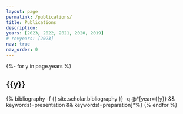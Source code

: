 ```yaml
---
layout: page
permalink: /publications/
title: Publications
description: 
years: [2023, 2022, 2021, 2020, 2019]
# revyears: [2023]
nav: true
nav_order: 0
---
```

<!-- _pages/publications.md -->
<div class="publications">
{%- for y in page.years %}
  <h2 class="year">{{y}}</h2>
  {% bibliography -f {{ site.scholar.bibliography }} -q @*[year={{y}} && keywords!=presentation && keywords!=preparation]*%}
{% endfor %}

</div>

<!-- ## In Review
<div class="publications">
{%- for y in page.revyears %}
  <h2 class="year">{{y}}</h2>
  {% bibliography -f {{ site.scholar.bibliography }} -q @*[year={{y}} && keywords=review]*%}
{% endfor %}

</div> -->